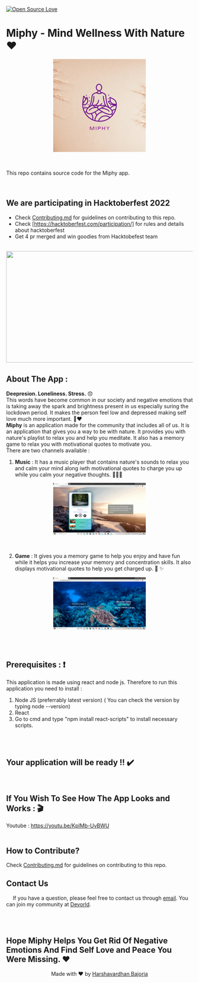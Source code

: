 [![Open Source Love](https://badges.frapsoft.com/os/v2/open-source.svg?v=103)](https://github.com/OpenCodeyard/Miphy)
# Miphy - Mind Wellness With Nature ❤️
<p align="center">
  <img src="https://github.com/HVbajoria/Miphy/blob/main/src/welcome/logo.png" width="250" alt="logo" >
 </p>
 </br>

This repo contains source code for the Miphy app.

<br>

## We are participating in Hacktoberfest 2022
   * Check [Contributing.md](https://github.com/OpenCodeyard/ocyclient/blob/dev/CONTRIBUTING.md) for guidelines on contributing to this repo.
   * Check [https://hacktoberfest.com/participation/] for rules and details about hacktoberfest
   * Get 4 pr merged and win goodies from Hacktobefest team
   
<p align="center">
<br>
  <a href="https://hacktoberfest.com/"><img width="600" height="300" src="https://camo.githubusercontent.com/adfb41a5209d18a5549b6bdb2c0fce42abc22e1956d75c75dcf3e9f667401173/68747470733a2f2f692e696d6775722e636f6d2f65633538634b492e6a7067"></a>
  <br>
</p>

## About The App :
**Deepresion. Loneliness. Stress.** 😞</br>
This words have become common in our society and negative emotions that is taking away the spark and brightness present in us especially suring the lockdown period. It makes the person feel low and depressed making self love much more important. 🧍:heart: </br>
**Miphy** is an application made for the community that includes all of us. It is an application that gives you a way to be with nature. It provides you with nature's playlist to relax you and help you meditate. It also has a memory game to relax you with motivational quotes to motivate you.  </br>
There are two channels available : </br>
1) **Music** : It has a music player that contains nature's sounds to relax you and calm your mind along iwth motivational quotes to charge you up while you calm your negative thoughts. 🧑‍🤝‍🧑
<p align="center">
  <img src="https://github.com/HVbajoria/Miphy/blob/main/Sample%20Images/Music%20Page.png" width="250" alt="logo" >
 </p>
 </br>
 
2) **Game** : It gives you a memory game to help you enjoy and have fun while it helps you increase your memory and concentration skills. It also displays motivational quotes to help you get charged up. 🎼 ✨
<p align="center">
  <img src="https://github.com/HVbajoria/Miphy/blob/main/Sample%20Images/Game%20Page.png"
   width="250" alt="logo" >
 </p>
 </br>
</br>

## Prerequisites : ❗
This application is made using react and node js. Therefore to run this application you need to install :
1) Node JS (preferrably latest version) ( You can check the version by typing node --version)</br>
2) React</br>
3) Go to cmd and type "npm install react-scripts" to install necessary scripts. 
</br>
</br>


## Your application will be ready !! ✔️
</br>

## If You Wish To See How The App Looks and Works : 🎬
Youtube : https://youtu.be/KpIMb-UvBWU
</br></br>

## How to Contribute?
Check [Contributing.md](https://github.com/OpenCodeyard/Miphy/blob/main/CONTRIBUTING.md) for guidelines on contributing to this repo.

## Contact Us

&emsp; If you have a question, please feel free to contact us through [email](mailto:hvbajoria@hotmail.com). You can join my community at [Devorld](https://chat.whatsapp.com/DX7GdmxeVuZEgEKjx4yZND).

<br><br>

## Hope Miphy Helps You Get Rid Of Negative Emotions And Find Self Love and Peace You Were Missing. ❤️


<p align="center">
  Made with ❤️ by <a href="https://github.com/HVbajoria"> Harshavardhan Bajoria </a>
  <br>
</p>
